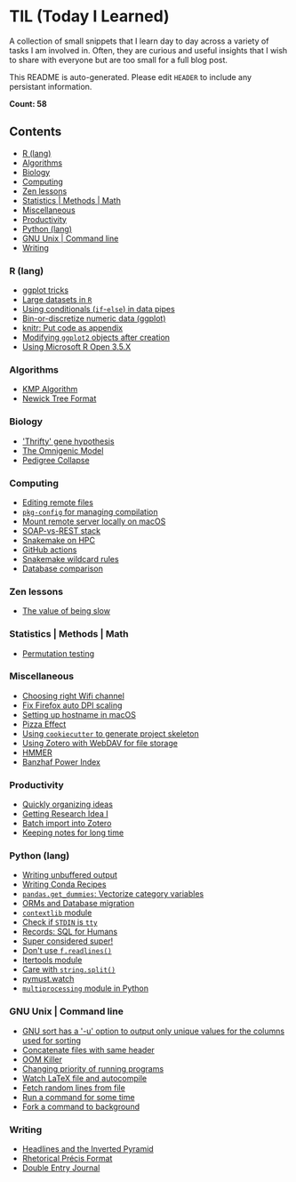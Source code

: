 # TIL (Today I Learned)

A collection of small snippets that I learn day to day across a variety of tasks I am
involved in. Often, they are curious and useful insights that I wish to share with
everyone but are too small for a full blog post.

This README is auto-generated. Please edit `HEADER` to include any persistant information.

**Count: 58**

## Contents
* [R (lang)](#r-(lang))
* [Algorithms](#algorithms)
* [Biology](#biology)
* [Computing](#computing)
* [Zen lessons](#zen-lessons)
* [Statistics | Methods | Math](#statistics--methods--math)
* [Miscellaneous](#miscellaneous)
* [Productivity](#productivity)
* [Python (lang)](#python-(lang))
* [GNU Unix | Command line](#gnu-unix--command-line)
* [Writing](#writing)

### R (lang)
* [ggplot tricks](R/ggplot-tricks.md)
* [Large datasets in `R`](R/r-large-data.md)
* [Using conditionals (`if`-`else`) in data pipes](R/using-conditionals-(`if`-`else`)-in-data-pipes.md)
* [Bin-or-discretize numeric data (ggplot)](R/bin-or-discretize-numeric-data-(ggplot).md)
* [knitr: Put code as appendix](R/knitr:-put-code-as-appendix.md)
* [Modifying `ggplot2` objects after creation](R/modifying-ggplot2-objects-after-creation.md)
* [Using Microsoft R Open 3.5.X](R/using-microsoft-r-open-3.5.x.md)

### Algorithms
* [KMP Algorithm](algorithms/kmp-matcher.md)
* [Newick Tree Format](algorithms/newick-tree-format.md)

### Biology
* ['Thrifty' gene hypothesis](biology/'thrifty'-gene-hypothesis.md)
* [The Omnigenic Model](biology/the-omnigenic-model.md)
* [Pedigree Collapse](biology/pedigree-collapse.md)

### Computing
* [Editing remote files](computing/editing-remote-file.md)
* [`pkg-config` for managing compilation](computing/pkg-config-for-compilation.md)
* [Mount remote server locally on macOS](computing/mount-remote-server-locally-on-macos.md)
* [SOAP-vs-REST stack](computing/SOAP-vs-REST.md)
* [Snakemake on HPC](computing/snakemake-on-hpc.md)
* [GitHub actions](computing/github-actions.md)
* [Snakemake wildcard rules](computing/snakemake-wildcard-rules.md)
* [Database comparison](computing/databases.md)

### Zen lessons
* [The value of being slow](lessons/the-value-of-being-slow.md)

### Statistics | Methods | Math
* [Permutation testing](math/permutation-testing.md)

### Miscellaneous
* [Choosing right Wifi channel](misc/choosing-wifi-channel.md)
* [Fix Firefox auto DPI scaling](misc/fix-firefox-auto-dpi-scaling.md)
* [Setting up hostname in macOS](misc/setting-up-hostname-in-macos.md)
* [Pizza Effect](misc/pizza-effect.md)
* [Using `cookiecutter` to generate project skeleton](misc/cookiecutter-skeleton.md)
* [Using Zotero with WebDAV for file storage](misc/zotero-webdav-setup.md)
* [HMMER](misc/hmmer.md)
* [Banzhaf Power Index](misc/banzhaf-index.md)

### Productivity
* [Quickly organizing ideas](productivity/quickly-organizing-ideas.md)
* [Getting Research Idea I](productivity/getting-research-idea-i.md)
* [Batch import into Zotero](productivity/batch-import-into-zotero.md)
* [Keeping notes for long time](productivity/keeping-notes-for-long-time.md)

### Python (lang)
* [Writing unbuffered output](python/unbuffered-output.md)
* [Writing Conda Recipes](python/conda-recipes.md)
* [`pandas.get_dummies`: Vectorize category variables](python/pandas-get-dummies.md)
* [ORMs and Database migration](python/sql-orm.md)
* [`contextlib` module](python/contextlib-with.md)
* [Check if `STDIN` is `tty`](python/checking-if-STDIN-is-tty.md)
* [Records: SQL for Humans](python/records-sql.md)
* [Super considered super!](python/super-talk.md)
* [Don't use `f.readlines()`](python/dont-use-readlines.md)
* [Itertools module](python/itertools-module.md)
* [Care with `string.split()`](python/care-with-string-split.md)
* [pymust.watch](python/pymust-watch.md)
* [`multiprocessing` module in Python](python/optimize-pandas-mp.md)

### GNU Unix | Command line
* [GNU sort has a '-u' option to output only unique values for the  columns used for sorting](unix/sort-and-deduplicate-on-specific-columns.md)
* [Concatenate files with same header](unix/concatenate-files-with-same-header.md)
* [OOM Killer](unix/oom-killer.md)
* [Changing priority of running programs](unix/ionicing-programs.md)
* [Watch LaTeX file and autocompile](unix/watch-compile-latex.md)
* [Fetch random lines from file](unix/random-lines.md)
* [Run a command for some time](unix/timeout.md)
* [Fork a command to background](unix/fork-to-bg.md)

### Writing
* [Headlines and the Inverted Pyramid](writing/inverted-pyramid.md)
* [Rhetorical Précis Format](writing/rhetorical-precis-format.md)
* [Double Entry Journal](writing/double-entry-journal.md)

